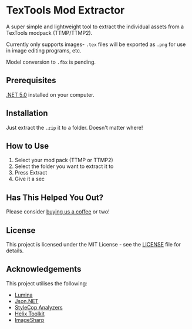 # TexTools Mod Extractor

A super simple and lightweight tool to extract the individual assets from a TexTools modpack (TTMP/TTMP2). 

Currently only supports images- `.tex` files will be exported as `.png` for use in image editing programs, etc.

Model conversion to `.fbx` is pending.

## Prerequisites

[.NET 5.0](https://dotnet.microsoft.com/download/dotnet/5.0) installed on your computer.

## Installation

Just extract the `.zip` it to a folder. Doesn't matter where!

## How to Use

1. Select your mod pack (TTMP or TTMP2)
2. Select the folder you want to extract it to
3. Press Extract
4. Give it a sec

## Has This Helped You Out?

Please consider [buying us a coffee](https://ko-fi.com/aniki) or two!

## License

This project is licensed under the MIT License - see the [LICENSE](LICENSE) file for details.

## Acknowledgements

This project utilises the following:

* [Lumina](https://github.com/NotAdam/Lumina)
* [Json.NET](https://github.com/JamesNK/Newtonsoft.Json)
* [StyleCop Analyzers](https://github.com/DotNetAnalyzers/StyleCopAnalyzers)
* [Helix Toolkit](https://github.com/helix-toolkit/helix-toolkit)
* [ImageSharp](https://github.com/SixLabors/ImageSharp)
